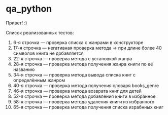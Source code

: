 # qa_python

Привет! :)

Список реализованных тестов:

1.   6-я строчка — проверка списка с жанрами в конструкторе
2.  17-я строчка — негативная проверка метода → при длине более 40 символов книга не добавляется
3.  22-я строчка — проверка метода с установкой жанра
4.  28-я строчка — проверка метода получения жанра книги по её названию
5.  34-я строчка — проверка метода вывода списка книг с определённым жанром
6.  40-я строчка — проверка метода получения словаря books_genre
7.  46-я строчка — проверка метода возврата книг для детей
8.  52-я строчка — проверка метода добавления книги в избранное
9.  58-я строчка — проверка метода удаления книги из избранного
10. 65-я строчка — проверка метода получения списка израбнных книг
